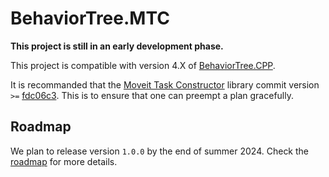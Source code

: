 # BehaviorTree.MTC

**This project is still in an early development phase.**

This project is compatible with version 4.X of [BehaviorTree.CPP](https://github.com/BehaviorTree/BehaviorTree.CPP).

It is recommanded that the [Moveit Task Constructor](https://github.com/moveit/moveit_task_constructor) library commit version `>=` [fdc06c3](https://github.com/moveit/moveit_task_constructor/commit/fdc06c3b9105dadec2f44ee3e4b3133986945e86). This is to ensure that one can preempt a plan gracefully.

## Roadmap
We plan to release version `1.0.0` by the end of summer 2024. Check the [roadmap](https://github.com/captain-yoshi/BehaviorTree.MTC/issues/15) for more details.
